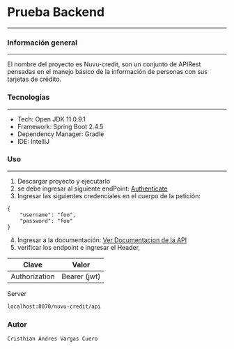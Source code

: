 # Prueba Backend
***

### Información general
***
El nombre del proyecto es Nuvu-credit, son un conjunto de APIRest pensadas en el manejo básico de la información 
de personas con sus tarjetas de crédito.


### Tecnologías
***
* Tech: Open JDK 11.0.9.1
* Framework: Spring Boot 2.4.5
* Dependency Manager: Gradle
* IDE: IntelliJ


### Uso
***
1. Descargar proyecto y ejecutarlo
2. se debe ingresar al siguiente endPoint: [Authenticate](http://localhost:8070/nuvu-credit/api/authenticate)
3. Ingresar las siguientes credenciales en el cuerpo de la petición:

```
{
    "username": "foo",
    "password": "foo"
}
```
   
4. Ingresar a la documentación: [Ver Documentacion de la API](http://localhost:8070/nuvu-credit/api/swagger-ui.html)
5. verificar los endpoint e ingresar el Header, 

| Clave         |Valor         |
|---------------|--------------|
| Authorization | Bearer (jwt) |

Server
```sh
localhost:8070/nuvu-credit/api
```


### Autor

    Cristhian Andres Vargas Cuero